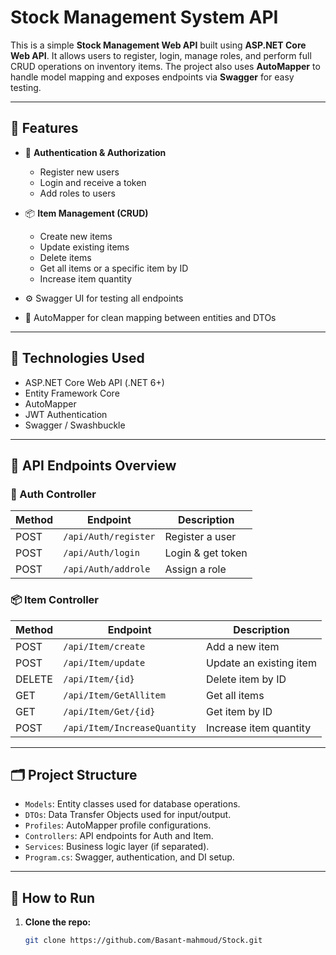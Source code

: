 # Stock Management System API

This is a simple **Stock Management Web API** built using **ASP.NET Core Web API**. It allows users to register, login, manage roles, and perform full CRUD operations on inventory items. The project also uses **AutoMapper** to handle model mapping and exposes endpoints via **Swagger** for easy testing.

---

## 📌 Features

- 🔐 **Authentication & Authorization**
  - Register new users
  - Login and receive a token
  - Add roles to users

- 📦 **Item Management (CRUD)**
  - Create new items
  - Update existing items
  - Delete items
  - Get all items or a specific item by ID
  - Increase item quantity

- ⚙️ Swagger UI for testing all endpoints
- 🎯 AutoMapper for clean mapping between entities and DTOs

---

## 🧰 Technologies Used

- ASP.NET Core Web API (.NET 6+)
- Entity Framework Core
- AutoMapper
- JWT Authentication
- Swagger / Swashbuckle

---

## 📂 API Endpoints Overview

### 🔐 Auth Controller

| Method | Endpoint               | Description        |
|--------|------------------------|--------------------|
| POST   | `/api/Auth/register`   | Register a user    |
| POST   | `/api/Auth/login`      | Login & get token  |
| POST   | `/api/Auth/addrole`    | Assign a role      |

### 📦 Item Controller

| Method | Endpoint                        | Description                  |
|--------|----------------------------------|------------------------------|
| POST   | `/api/Item/create`              | Add a new item               |
| POST   | `/api/Item/update`              | Update an existing item      |
| DELETE | `/api/Item/{id}`                | Delete item by ID            |
| GET    | `/api/Item/GetAllitem`          | Get all items                |
| GET    | `/api/Item/Get/{id}`            | Get item by ID               |
| POST   | `/api/Item/IncreaseQuantity`    | Increase item quantity       |

---

## 🗂️ Project Structure

- `Models`: Entity classes used for database operations.
- `DTOs`: Data Transfer Objects used for input/output.
- `Profiles`: AutoMapper profile configurations.
- `Controllers`: API endpoints for Auth and Item.
- `Services`: Business logic layer (if separated).
- `Program.cs`: Swagger, authentication, and DI setup.

---

## 🧭 How to Run

1. **Clone the repo:**
   ```bash
   git clone https://github.com/Basant-mahmoud/Stock.git
